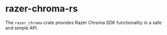 # razer-chroma-rs

The `razer_chroma` crate provides Razer Chroma SDK functionality in a safe and simple API.
